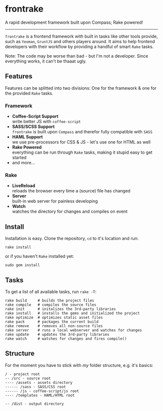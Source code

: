 # frontrake

A rapid development framework built upon Compass; Rake powered!

---

`frontrake` is a frontend framework with built in tasks like other tools provide, such as `Yeoman`, `GruntJS` and others players around. It aims to help frontend developers with their workflow by providing a handful of smart `Rake` tasks.

Note: The code may be worse than bad - but I'm not a developer. Since everything works, it can't be thaaat ugly.

## Features

Features can be splitted into two divisions: One for the framework & one for the provided `Rake` tasks.

### Framework

- **Coffee-Script Support**    
  write better JS with `coffee-script`
- **SASS/SCSS Support**    
  `frontrake` is built upon `Compass` and therefor fully compatible with `SASS`
- **HAML Support**    
  we use pre-processors for CSS & JS - let's use one for HTML as well
- **Rake Powered**    
  everything can be run through `Rake` tasks, making it stupid easy to get started
- and more…

### Rake

- **LiveReload**    
  reloads the browser every time a (source) file has changed
- **Server**    
  built-in web server for painless developing
- **Watch**    
  watches the directory for changes and compiles on event


## Install

Installation is easy. Clone the repository, `cd` to it's location and run:

    rake install

or if you haven't `Rake` installed yet:

    sudo gem install

## Tasks

To get a list of all available tasks, run `rake -T`:

    rake build     # builds the project files
    rake compile   # compiles the source files
    rake init      # initalizes the 3rd-party libraries
    rake install   # installs the gems and initialized the project
    rake optimize  # optimizes static asset files
    rake pack      # packages the current build
    rake remove    # removes all non-source files
    rake server    # runs a local webserver and watches for changes
    rake update    # updates the 3rd-party libraries
    rake watch     # watches for changes and fires compile()

## Structure

For the moment you have to stick with _my_ folder structure, e.g. it's basics:

    / - project root
    -- /src - source root
    ---- /assets - assets directory
    ------ /sass - SASS/CSS root
    ------ /js - coffee-script/js root
    ---- /templates - HAML/HTML root
    
    -- /dist - output directory